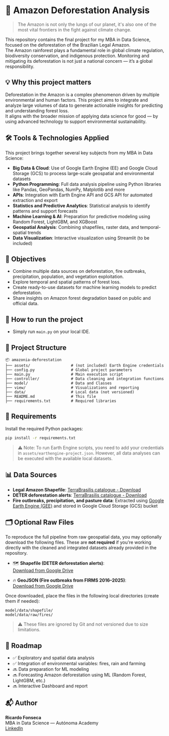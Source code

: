 # 🌳 Amazon Deforestation Analysis

> The Amazon is not only the lungs of our planet, it's also one of the most vital frontiers in the fight against climate change.

This repository contains the final project for my MBA in Data Science, focused on the deforestation of the Brazilian Legal Amazon.  
The Amazon rainforest plays a fundamental role in global climate regulation, biodiversity conservation, and indigenous protection. Monitoring and mitigating its deforestation is not just a national concern — it’s a global responsibility.



## 💡 Why this project matters

Deforestation in the Amazon is a complex phenomenon driven by multiple environmental and human factors. This project aims to integrate and analyze large volumes of data to generate actionable insights for predicting and understanding forest loss.  
It aligns with the broader mission of applying data science for good — by using advanced technology to support environmental sustainability.


## 🛠️ Tools & Technologies Applied

This project brings together several key subjects from my MBA in Data Science:

- **Big Data & Cloud**: Use of Google Earth Engine (EE) and Google Cloud Storage (GCS) to process large-scale geospatial and environmental datasets
- **Python Programming**: Full data analysis pipeline using Python libraries like Pandas, GeoPandas, NumPy, Matplotlib and more
- **APIs**: Integration with Earth Engine API and GCS API for automated extraction and export
- **Statistics and Predictive Analytics**: Statistical analysis to identify patterns and support forecasts
- **Machine Learning & AI**: Preparation for predictive modeling using Random Forest, LightGBM, and XGBoost
- **Geospatial Analysis**: Combining shapefiles, raster data, and temporal-spatial trends
- **Data Visualization**: Interactive visualization using Streamlit (to be included)


## 📌 Objectives

- Combine multiple data sources on deforestation, fire outbreaks, precipitation, population, and vegetation exploitation.
- Explore temporal and spatial patterns of forest loss.
- Create ready-to-use datasets for machine learning models to predict deforestation.
- Share insights on Amazon forest degradation based on public and official data.


## 🏃 How to run the project

- Simply run `main.py` on your local IDE.


## 📁 Project Structure

```
📦 amazonia-deforestation
├── assets/                  # (not included) Earth Engine credentials
├── config.py                # Global project parameters
├── main.py                  # Main execution script
├── controller/              # Data cleaning and integration functions
├── model/                   # Data and Classes
├── view/                    # Visualizations and reporting
├── data/                    # Local data (not versioned)
├── README.md                # This file
├── requirements.txt         # Required libraries
```


## 🔧 Requirements

Install the required Python packages:

```bash
pip install -r requirements.txt
```

> ⚠️ Note: To run Earth Engine scripts, you need to add your credentials in `assets/earthengine-project.json`. However, all data analyses can be executed with the available local datasets.


## 📊 Data Sources

- **Legal Amazon Shapefile**: [TerraBrasilis catalogue - Download](https://terrabrasilis.dpi.inpe.br/geonetwork/srv/eng/catalog.search#/metadata/d6289e13-c6f3-4103-ba83-13a8452d46cb)
- **DETER deforestation alerts**: [TerraBrasilis catalogue - Download](https://terrabrasilis.dpi.inpe.br/geonetwork/srv/por/catalog.search#/metadata/f2153c4a-915b-48a6-8658-963bdce7366c)
- **Fire outbreaks, precipitation, and pasture data**: Extracted using [Google Earth Engine (GEE)](https://earthengine.google.com/) and stored in Google Cloud Storage (GCS) bucket


## 🗂️ Optional Raw Files

To reproduce the full pipeline from raw geospatial data, you may optionally download the following files. These are **not required** if you're working directly with the cleaned and integrated datasets already provided in the repository.

- 🗺️ **Shapefile (DETER deforestation alerts)**:  
  [Download from Google Drive](https://drive.google.com/file/d/1ynOiSeX7aQWXz0BBhAEpOm9GMKxVGKBW/view?usp=sharing)

- 🔥 **GeoJSON (Fire outbreaks from FIRMS 2016–2025)**:  
  [Download from Google Drive](https://drive.google.com/file/d/1JtdgzR2VXMZ4hn3CpoNqMrDKm1d7C6BO/view?usp=sharing)

Once downloaded, place the files in the following local directories (create them if needed):

```
model/data/shapefile/
model/data/raw/fires/
```

> ⚠️ These files are ignored by Git and not versioned due to size limitations.


## 🚧 Roadmap

- ✅ Exploratory and spatial data analysis
- ✅ Integration of environmental variables: fires, rain and farming
- 🔜 Data preparation for ML modeling
- 🔜 Forecasting Amazon deforestation using ML (Random Forest, LightGBM, etc.)
- 🔜 Interactive Dashboard and report


## 📬 Author

**Ricardo Fonseca**  
MBA in Data Science — Autónoma Academy  
[LinkedIn](https://www.linkedin.com/in/ricardolopesfonseca/)
